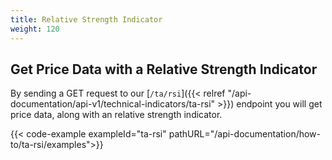 ```yaml
---
title: Relative Strength Indicator
weight: 120
---
```


## Get Price Data with a Relative Strength Indicator
By sending a GET request to our [`/ta/rsi`]({{< relref "/api-documentation/api-v1/technical-indicators/ta-rsi" >}}) endpoint you
will get price data, along with an relative strength indicator.

{{< code-example exampleId="ta-rsi" pathURL="/api-documentation/how-to/ta-rsi/examples">}}

